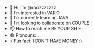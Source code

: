 - 👋 Hi, I’m @radizzzzzzz
- 👀 I’m interested in VARIO
- 🌱 I’m currently learning JAVA
- 💞️ I’m looking to collaborate on COUPLE
- 📫 How to reach me BE YOUR SELF
- 😄 Pronouns: ...
- ⚡ Fun fact: I DON'T HAVE MONEY :)

<!---
radizzzzzzz/radizzzzzzz is a ✨ special ✨ repository because its `README.md` (this file) appears on your GitHub profile.
You can click the Preview link to take a look at your changes.
--->
